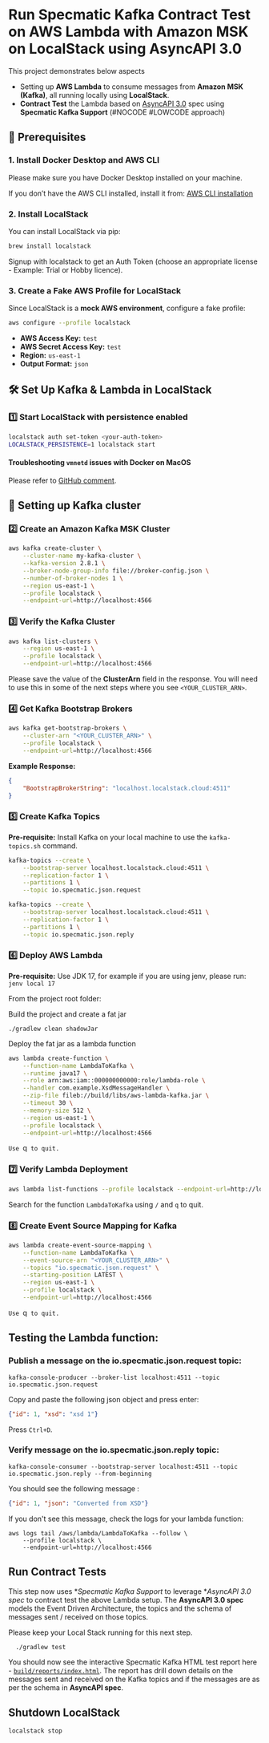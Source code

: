 # Run Specmatic Kafka Contract Test on AWS Lambda with Amazon MSK on LocalStack using AsyncAPI 3.0

This project demonstrates below aspects
* Setting up **AWS Lambda** to consume messages from **Amazon MSK (Kafka)**, all running locally using **LocalStack**.
* **Contract Test** the Lambda based on [AsyncAPI 3.0](https://www.asyncapi.com/docs/reference/specification/v3.0.0) spec using **Specmatic Kafka Support** (#NOCODE #LOWCODE approach)

## 🚀 Prerequisites

### **1. Install Docker Desktop and AWS CLI**

Please make sure you have Docker Desktop installed on your machine.

If you don’t have the AWS CLI installed, install it from:
[AWS CLI installation](https://docs.aws.amazon.com/cli/v1/userguide/install-macos.html)

### **2. Install LocalStack**
You can install LocalStack via pip:
```sh
brew install localstack
```
Signup with localstack to get an Auth Token (choose an appropriate license - Example: Trial or Hobby licence).

### **3. Create a Fake AWS Profile for LocalStack**
Since LocalStack is a **mock AWS environment**, configure a fake profile:
```sh
aws configure --profile localstack
```
- **AWS Access Key:** `test`
- **AWS Secret Access Key:** `test`
- **Region:** `us-east-1`
- **Output Format:** `json`

## 🛠️ **Set Up Kafka & Lambda in LocalStack**

### **1️⃣ Start LocalStack with persistence enabled**
```sh
localstack auth set-token <your-auth-token>
LOCALSTACK_PERSISTENCE=1 localstack start
```

#### Troubleshooting `vmnetd` issues with Docker on MacOS

Please refer to [GitHub comment](https://github.com/docker/for-mac/issues/6677#issuecomment-1593787335).

## 🚀 Setting up Kafka cluster
### **2️⃣ Create an Amazon Kafka MSK Cluster**
```sh
aws kafka create-cluster \
    --cluster-name my-kafka-cluster \
    --kafka-version 2.8.1 \
    --broker-node-group-info file://broker-config.json \
    --number-of-broker-nodes 1 \
    --region us-east-1 \
    --profile localstack \
    --endpoint-url=http://localhost:4566
```

### **3️⃣ Verify the Kafka Cluster**
```sh
aws kafka list-clusters \
    --region us-east-1 \
    --profile localstack \
    --endpoint-url=http://localhost:4566
```

Please save the value of the **ClusterArn** field in the response.
You will need to use this in some of the next steps where you see `<YOUR_CLUSTER_ARN>`.

### **4️⃣ Get Kafka Bootstrap Brokers**
```sh
aws kafka get-bootstrap-brokers \
    --cluster-arn "<YOUR_CLUSTER_ARN>" \
    --profile localstack \
    --endpoint-url=http://localhost:4566
```
**Example Response:**
```json
{
    "BootstrapBrokerString": "localhost.localstack.cloud:4511"
}
```

### **5️⃣ Create Kafka Topics**

**Pre-requisite:** Install Kafka on your local machine to use the `kafka-topics.sh` command.

```sh
kafka-topics --create \
    --bootstrap-server localhost.localstack.cloud:4511 \
    --replication-factor 1 \
    --partitions 1 \
    --topic io.specmatic.json.request
```
```sh
kafka-topics --create \
    --bootstrap-server localhost.localstack.cloud:4511 \
    --replication-factor 1 \
    --partitions 1 \
    --topic io.specmatic.json.reply
```

### **6️⃣ Deploy AWS Lambda**

**Pre-requisite:** Use JDK 17, for example if you are using jenv, please run: `jenv local 17`

From the project root folder:

Build the project and create a fat jar 
```shell
./gradlew clean shadowJar
```

Deploy the fat jar as a lambda function
```sh
aws lambda create-function \
    --function-name LambdaToKafka \
    --runtime java17 \
    --role arn:aws:iam::000000000000:role/lambda-role \
    --handler com.example.XsdMessageHandler \
    --zip-file fileb://build/libs/aws-lambda-kafka.jar \
    --timeout 30 \
    --memory-size 512 \
    --region us-east-1 \
    --profile localstack \
    --endpoint-url=http://localhost:4566
```

`Use `q` to quit.`

### **7️⃣ Verify Lambda Deployment**
```sh
aws lambda list-functions --profile localstack --endpoint-url=http://localhost:4566
```

Search for the function `LambdaToKafka` using `/` and `q` to quit.

### **8️⃣ Create Event Source Mapping for Kafka**
```sh
aws lambda create-event-source-mapping \
    --function-name LambdaToKafka \
    --event-source-arn "<YOUR_CLUSTER_ARN>" \
    --topics "io.specmatic.json.request" \
    --starting-position LATEST \
    --region us-east-1 \
    --profile localstack \
    --endpoint-url=http://localhost:4566
```

`Use `q` to quit.`

## Testing the Lambda function:

### Publish a message on the **io.specmatic.json.request** topic:

```shell
kafka-console-producer --broker-list localhost:4511 --topic io.specmatic.json.request
```

Copy and paste the following json object and press enter:
```json
{"id": 1, "xsd": "xsd 1"}
```

Press `Ctrl+D`.

### Verify message on the **io.specmatic.json.reply** topic:
```shell
kafka-console-consumer --bootstrap-server localhost:4511 --topic io.specmatic.json.reply --from-beginning
```

You should see the following message :
```json
{"id": 1, "json": "Converted from XSD"}
```

If you don't see this message, check the logs for your lambda function:
```shell
aws logs tail /aws/lambda/LambdaToKafka --follow \
    --profile localstack \
    --endpoint-url=http://localhost:4566
```

## **Run Contract Tests**

This step now uses **Specmatic Kafka Support* to leverage **AsyncAPI 3.0 spec* to contract test the above Lambda setup.
The **AsyncAPI 3.0 spec** models the Event Driven Architecture, the topics and the schema of messages sent / received on those topics.

Please keep your Local Stack running for this next step.

```shell
  ./gradlew test
```

You should now see the interactive Specmatic Kafka HTML test report here - [`build/reports/index.html`](build/reports/index.html).
The report has drill down details on the messages sent and received on the Kafka topics and if the messages are as per the schema in **AsyncAPI spec**.

## Shutdown LocalStack

```shell
localstack stop
```
